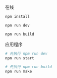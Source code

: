 在线

```sh
npm install
```

```sh
npm run dev
```


```sh
npm run build
```

应用程序

```sh
# 先执行 npm run dev
npm run start
```


```sh
# 先执行 npm run build
npm run make
```